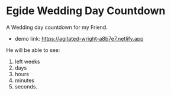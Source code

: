 # Egide Wedding Day Countdown
A Wedding day countdown for my Friend.
* demo link: https://agitated-wright-a8b7e7.netlify.app

He will be able to see:<br>
  1. left weeks
  2. days
  3. hours
  4. minutes
  5. seconds.
